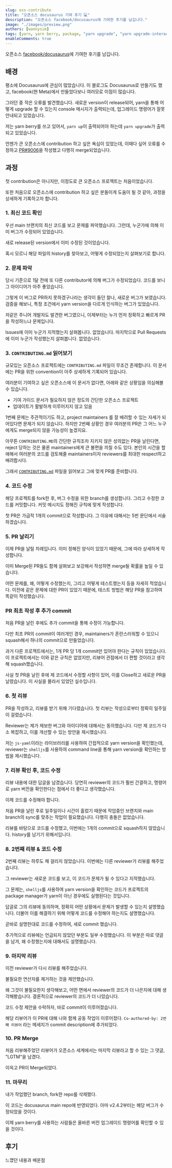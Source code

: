 ```yaml
---
slug: oss-contribute
title: "오픈소스 docusaurus 기여 후기 💻"
description: "오픈소스 facebook/docusaurus에 기여한 후기를 남깁니다."
image: "./images/preview.png"
authors: [wannysim]
tags: [yarn, yarn berry, package, "yarn upgrade", "yarn upgrade-interactive"]
enableComments: true
---
```


오픈소스 [facebook/docusaurus](https://github.com/facebook/docusaurus)에 기여한 후기를 남깁니다.

<!-- truncate -->

## 배경

평소에 Docusaurus에 관심이 많았습니다.
이 블로그도 Docusaurus로 만들기도 했고, facebook(현 Meta)에서 만들었다보니 여러모로 이점이 많습니다.

그러던 중 작은 오류를 발견했습니다.
새로운 version이 release되어, yarn을 통해 어떻게 upgrade 할 수 있는지 console 메시지가 출력되는데, 업그레이드 명령어가 잘못 안내되고 있었습니다.

저는 yarn berry를 쓰고 있어서, `yarn up`이 출력되어야 하는데 `yarn upgrade`가 출력되고 있었습니다.

언젠가 큰 오픈소스에 contribution 하고 싶은 욕심이 있었는데, 이때다 싶어 오류를 수정하고 [PR#9006](https://github.com/facebook/docusaurus/pull/9006)을 작성했고 다행히 merge되었습니다.

## 과정

첫 contribution은 아니지만, 이정도로 큰 오픈소스 프로젝트는 처음이었습니다.

또한 처음으로 오픈소스에 contribution 하고 싶은 분들이게 도움이 될 것 같아, 과정을 상세하게 기록하고자 합니다.

### 1. 최신 코드 확인

우선 main 브랜치의 최신 코드를 보고 문제를 파악했습니다.
그런데, 누군가에 의해 이미 버그가 수정되어 있었습니다.

새로 release된 version에서 이미 수정된 것이었습니다.

혹시 모르니 해당 파일의 history를 찾아보고, 어떻게 수정되었는지 살펴보기로 합니다.

### 2. 문제 파악

당시 기준으로 1달 전에 또 다른 contributor에 의해 버그가 수정되었습다. 코드를 보니 그 아이디어가 아주 좋았습니다.

그렇게 이 버그로 PR하지 못하겠구나라는 생각이 들던 찰나, 새로운 버그가 보였습니다.
검증을 해보니, 특정 조건에서 yarn version을 다르게 인식하는 버그가 있었습니다.

저같은 주니어 개발자도 발견한 버그였으니, 이제부터는 누가 먼저 정확하고 빠르게 PR을 작성하느냐 문제입니다.

Issues에 이미 누군가 지적했는지 살펴봅니다. 없었습니다.
마지막으로 Pull Requests에 이미 누군가 작성했는지 살펴봅니다. 없었습니다.

### 3. `CONTRIBUTING.md` 읽어보기

규모있는 오픈소스 프로젝트에는 `CONTRIBUTING.md` 파일이 무조건 존재합니다. 이 문서에는 PR을 위한 convention이 아주 상세하게 기록되어 있습니다.

여러분이 기여하고 싶은 오픈소스에 이 문서가 없다면, 아래와 같은 상황임을 의심해볼 수 있습니다.

- 기여 가이드 문서가 필요하지 않은 정도의 간단한 오픈소스 프로젝트
- 업데이트가 활발하게 이루어지지 않고 있음

1번째 문제는 주관적이기도 하고, project maintainers 를 잘 배려할 수 있는 자세가 되어있다면 문제가 되지 않습니다. 하지만 2번째 상황인 경우 여러분의 PR은 그 어느 누구에게도 merge되지 않을 가능성이 높겠지요.

아무튼 `CONTRIBUTING.MD`의 간단한 규칙조차 지키지 않은 성의없는 PR을 날린다면, reject 당하는 것은 물론 maintainers에게 큰 불편을 끼칠 수도 있다. 본인의 시간을 할애해서 여러분의 코드를 검토해줄 maintainers이자 reviewers를 최대한 respect하고 배려합시다.

그래서 [`CONTRIBUTING.md`](https://github.com/facebook/docusaurus/blob/main/CONTRIBUTING.md#pull-requests) 파일을 읽어보고 그에 맞게 PR를 준비합니다.

### 4. 코드 수정

해당 프로젝트를 fork한 후, 버그 수정을 위한 branch를 생성합니다. 그리고 수정한 코드를 커밋합니다.
커밋 메시지도 정해진 규칙에 맞게 작성합니다.

첫 PR은 가급적 1개의 commit으로 작성합니다. 그 이유에 대해서는 5번 문단에서 서술하겠습니다.

### 5. PR 날리기

이제 PR을 날릴 차례입니다. 이미 정해진 양식이 있었기 때문에, 그에 따라 상세하게 작성합니다.

이미 Merge된 PR들도 함께 살펴보고 보강해서 작성하면 merge될 확률을 높일 수 있습니다.

어떤 문제를, 왜, 어떻게 수정했는지, 그리고 어떻게 테스트했는지 등을 자세히 적었습니다.
이전에 같은 문제에 대한 PR이 있었기 때문에, 테스트 방법은 해당 PR을 참고하여 똑같이 작성했습니다.

### PR 최초 작성 후 추가 commit

처음 PR을 날린 후에도 추가 commit을 통해 수정이 가능합니다.

다만 최초 PR의 commit이 여러개인 경우, maintainers가 혼란스러워할 수 있으니 squash해서 하나의 commit으로 만들었습니다.

과거 다른 프로젝트에서는, 1개 PR 당 1개 commit만 있어야 한다는 규칙이 있었습니다.
이 프로젝트에서는 이와 같은 규칙은 없었지만, 리뷰어 관점에서 더 편할 것이라고 생각해 squash했습니다.

사실 첫 PR을 날린 후에 제 코드에서 수정할 사항이 있어, 이를 Close하고 새로운 PR을 날렸습니다.
이 사실을 몰라서 있었던 실수입니다.

### 6. 첫 리뷰

PR을 작성하고, 리뷰를 받기 위해 기다렸습니다.
첫 리뷰는 작성으로부터 정확히 일주일이 걸렸습니다.

Reviewer는 제가 제보한 버그와 아이디어에 대해서는 동의했습니다.
다만 제 코드가 다소 복잡하고, 이를 개선할 수 있는 방안을 제시했습니다.

저는 `js-yaml`이라는 라이브러리를 사용하여 간접적으로 yarn version을 확인했는데,
reviewer는 `shelljs`를 사용하여 command line을 통해 yarn version을 확인하는 방법을 제시했습니다.

### 7. 리뷰 확인 후, 코드 수정

리뷰 내용에 대한 답글을 남겼습니다.
당연히 reviewer의 코드가 훨씬 간결하고, 명령어로 yarn 버전을 확인한다는 점에서 더 좋다고 생각했습니다.

이제 코드를 수정해야 합니다.

처음 PR을 날린 후로 일주일이나 시간이 흘렀기 때문에
작업중인 브랜치와 main branch의 sync를 맞추는 작업이 필요했습니다.
다행히 충돌은 없었습니다.

리뷰를 바탕으로 코드를 수정했고, 이번에는 1개의 commit으로 squash하지 않았습니다.
history를 남기기 위해서입니다.

### 8. 2번째 리뷰 & 코드 수정

2번째 리뷰는 하루도 채 걸리지 않았습니다.
이번에는 다른 reviewer가 리뷰를 해주었습니다.

그 reviewer는 새로운 코드를 보고, 이 코드가 문제가 될 수 있다고 지적했습니다.

그 문제는, `shelljs`를 사용하여 yarn version을 확인하는 코드가 프로젝트의 package manager가 yarn이 아닌 경우에도 실행된다는 것입니다.

답글로 그의 리뷰에 동의하며, 정확히 어떤 상황에서 문제가 발생할 수 있는지 설명했습니다.
더불어 이를 해결하기 위해 어떻게 코드를 수정해야 하는지도 설명했습니다.

곧바로 설명한대로 코드를 수정하여, 새로 commit 했습니다.

추가적으로 리뷰에는 언급되지 않았던 부분도 일부 수정했습니다.
이 부분은 따로 댓글을 남겨, 왜 수정했는지에 대해서도 설명했습니다.

### 9. 마지막 리뷰

이전 reviewer가 다시 리뷰를 해주었습니다.

불필요한 연산자를 제거하는 것을 제안했습니다.

왜 그것이 불필요한지 생각해보고, 어떤 면에서 reviewer의 코드가 더 나은지에 대해 생각해봤습니다.
결론적으로 reviewer의 코드가 더 나았습니다.

코드 수정 제안을 수락하자, 바로 commit이 이루어졌습니다.

해당 리뷰어가 이 PR에 대해 나와 함께 공동 작업이 이루어졌다.
`Co-authored-by: 2번째 리뷰어` 라는 메세지가 commit description에 추가되었다.

### 10. PR Merge

처음 리뷰해주었던 리뷰어가
오픈소스 세계에서는 마지막 리뷰라고 할 수 있는 그 댓글, "LGTM"을 남겼다.

이윽고 PR이 Merge되었다.

### 11. 마무리

내가 작업했던 branch, fork한 repo를 삭제했다.

이 코드는 docusaurus main repo에 반영되었다.
아마 v2.4.2부터는 해당 버그가 수정되었을 것이다.

이제 yarn berry를 사용하는 사람들은
올바른 버전 업그레이드 명령어를 확인할 수 있을 것이다.

## 후기

느꼈던 내용과 배운점
